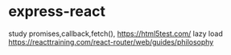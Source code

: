 # express-react

study promises,callback,fetch(),
https://html5test.com/
lazy load
https://reacttraining.com/react-router/web/guides/philosophy
